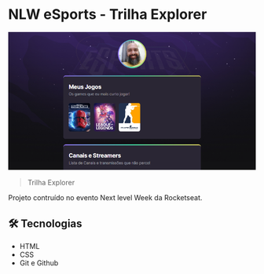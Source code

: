 # NLW eSports - Trilha Explorer

![preview](./.github/preview.png)


> Trilha Explorer

Projeto contruído no evento Next level Week da Rocketseat.

## 🛠 Tecnologias

- HTML
- CSS
- Git e Github
